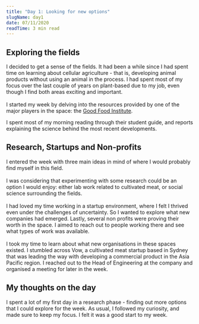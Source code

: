 ```yaml
---
title: "Day 1: Looking for new options"
slugName: day1
date: 07/11/2020
readTime: 3 min read
---
```

## Exploring the fields

I decided to get a sense of the fields. It had been a while since I had spent time on learning about cellular agriculture - that is, developing animal products without using an animal in the process. I had spent most of my focus over the last couple of years on plant-based due to my job, even though I find both areas exciting and important.\
\
I started my week by delving into the resources provided by one of the major players in the space: the [Good Food Institute](https://www.gfi.org/).

I spent most of my morning reading through their student guide, and reports explaining the science behind the most recent developments.

## Research, Startups and Non-profits

I entered the week with three main ideas in mind of where I would probably find myself in this field. \
\
I was considering that experimenting with some research could be an option I would enjoy: either lab work related to cultivated meat, or social science surrounding the fields. \
\
I had loved my time working in a startup environment, where I felt I thrived even under the challenges of uncertainty. So I wanted to explore what new companies had emerged. Lastly, several non profits were proving their worth in the space. I aimed to reach out to people working there and see what types of work was available.\
\
I took my time to learn about what new organisations in these spaces existed.  I stumbled across Vow, a cultivated meat startup based in Sydney that was leading the way with developing a commercial product in the Asia Pacific region. I reached out to the Head of Engineering at the company and organised a meeting for later in the week.



## My thoughts on the day

I spent a lot of my first day in a research phase - finding out more options that I could explore for the week. As usual, I followed my curiosity, and made sure to keep my focus. I felt it was a good start to my week.